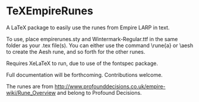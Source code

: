 TeXEmpireRunes
==============

A LaTeX package to easily use the runes from Empire LARP in text.

To use, place empirerunes.sty and Wintermark-Regular.ttf in the same folder as your .tex file(s). You can either use the command \rune{a} or \aesh to create the Aesh rune, and so forth for the other runes.

Requires XeLaTeX to run, due to use of the fontspec package.

Full documentation will be forthcoming. Contributions welcome.

The runes are from http://www.profounddecisions.co.uk/empire-wiki/Rune_Overview and belong to Profound Decisions.
